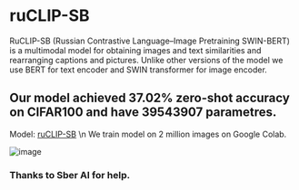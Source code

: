 # ruCLIP-SB
RuCLIP-SB (Russian Contrastive Language–Image Pretraining SWIN-BERT) is a multimodal model for obtaining images and text similarities and rearranging captions and pictures. Unlike other versions of the model we use BERT for text encoder and SWIN transformer for image encoder. 

## Our model achieved 37.02% zero-shot accuracy on CIFAR100 and have 39543907 parametres. 
Model: [ruCLIP-SB](https://drive.google.com/file/d/1-CghuC9TCIDyn5H3zQS6ho_TNiudzJCX/view?usp=sharing) \n
We train model on 2 million images on Google Colab.

![image](https://github.com/cene555/ruCLIP-SB/blob/main/pictures/Similarity.png)


### Thanks to Sber AI for help.
